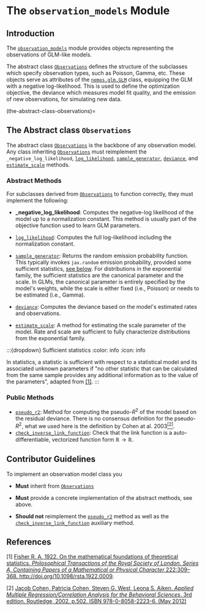 # The `observation_models` Module

## Introduction

The [`observation_models`](observation_models) module provides objects representing the observations of GLM-like models.

The abstract class [`Observations`](nemos.observation_models.Observations) defines the structure of the subclasses which specify observation types, such as Poisson, Gamma, etc. These objects serve as attributes of the [`nemos.glm.GLM`](the-concrete-class-glm) class, equipping the GLM with a negative log-likelihood. This is used to define the optimization objective, the deviance which measures model fit quality, and the emission of new observations, for simulating new data.

(the-abstract-class-observations)=
## The Abstract class `Observations`

The abstract class [`Observations`](nemos.observation_models.Observations) is the backbone of any observation model. Any class inheriting [`Observations`](nemos.observation_models.Observations) must reimplement the `_negative_log_likelihood`, [`log_likelihood`](nemos.observation_models.Observations.log_likelihood), [`sample_generator`](nemos.observation_models.Observations.sample_generator), [`deviance`](nemos.observation_models.Observations.deviance), and [`estimate_scale`](nemos.observation_models.Observations.estimate_scale) methods.

### Abstract Methods

For subclasses derived from [`Observations`](nemos.observation_models.Observations) to function correctly, they must implement the following:

- **_negative_log_likelihood**: Computes the negative-log likelihood of the model up to a normalization constant. This method is usually part of the objective function used to learn GLM parameters.

- [`log_likelihood`](nemos.observation_models.Observations.log_likelihood): Computes the full log-likelihood including the normalization constant.

- [`sample_generator`](nemos.observation_models.Observations.sample_generator): Returns the random emission probability function. This typically invokes `jax.random` emission probability, provided some sufficient statistics, [see below](#suff-stat). For distributions in the exponential family, the sufficient statistics are the canonical parameter and the scale. In GLMs, the canonical parameter is entirely specified by the model's weights, while the scale is either fixed (i.e., Poisson) or needs to be estimated (i.e., Gamma).

- [`deviance`](nemos.observation_models.Observations.deviance): Computes the deviance based on the model's estimated rates and observations.

- [`estimate_scale`](nemos.observation_models.Observations.estimate_scale): A method for estimating the scale parameter of the model. Rate and scale are sufficient to fully characterize distributions from the exponential family.

:::{dropdown} <span id="suff-stat">Sufficient statistics</span>
:color: info
:icon: info

In statistics, a statistic is sufficient with respect to a statistical model and its associated unknown parameters if "no other statistic that can be calculated from the same sample provides any additional information as to the value of the parameters", adapted from [[1]](#ref-1).
:::

### Public Methods

- [`pseudo_r2`](nemos.observation_models.Observations.pseudo_r2): Method for computing the pseudo-$R^2$ of the model based on the residual deviance. There is no consensus definition for the pseudo-$R^2$, what we used here is the definition by Cohen at al. 2003[$^{[2]}$](#ref-2).
- [`check_inverse_link_function`](nemos.observation_models.Observations.check_inverse_link_function): Check that the link function is a auto-differentiable, vectorized function form $\mathbb{R} \longrightarrow \mathbb{R}$.

## Contributor Guidelines

To implement an observation model class you

- **Must** inherit from [`Observations`](nemos.observation_models.Observations)

- **Must** provide a concrete implementation of the abstract methods, see above.

- **Should not** reimplement the [`pseudo_r2`](nemos.observation_models.Observations.pseudo_r2) method as well as the [`check_inverse_link_function`](nemos.observation_models.Observations.check_inverse_link_function) auxiliary method.

## References
<p id="ref-1">[1]
    <a href="https://doi.org/10.1098/rsta.1922.0009">Fisher R. A. 1922. On the mathematical foundations of theoretical statistics. <em>Philosophical Transactions of the Royal Society of London. Series A, Containing Papers of a Mathematical or Physical Character</em> 222:309–368. http://doi.org/10.1098/rsta.1922.0009</a>.
</p>

<p id="ref-2">
    [2]
    <a href="https://www.taylorfrancis.com/books/mono/10.4324/9780203774441/applied-multiple-regression-correlation-analysis-behavioral-sciences-jacob-cohen-patricia-cohen-stephen-west-leona-aiken">
        Jacob Cohen, Patricia Cohen, Steven G. West, Leona S. Aiken. <em>Applied Multiple Regression/Correlation Analysis for the Behavioral Sciences</em>. 3rd edition. Routledge, 2002. p.502. ISBN 978-0-8058-2223-6. (May 2012)
    </a>
</p>
